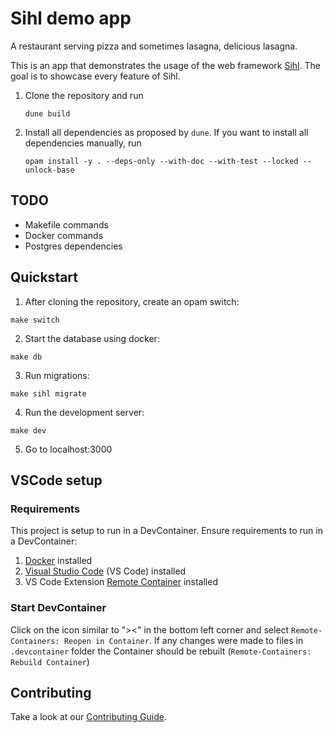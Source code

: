 # Sihl demo app

A restaurant serving pizza and sometimes lasagna, delicious lasagna.

This is an app that demonstrates the usage of the web framework [Sihl](https://github.com/oxidizing/sihl/). The goal is to showcase every feature of Sihl.

1. Clone the repository and run
   ```
   dune build
   ```
2. Install all dependencies as proposed by `dune`. If you want to install all dependencies manually, run
   ```
   opam install -y . --deps-only --with-doc --with-test --locked --unlock-base
   ```

## TODO
- Makefile commands
- Docker commands
- Postgres dependencies
## Quickstart

1. After cloning the repository, create an opam switch:

```
make switch
```

2. Start the database using docker:

```
make db
```

3. Run migrations:

```
make sihl migrate
```

4. Run the development server:

```
make dev
```

5. Go to localhost:3000

## VSCode setup

### Requirements

This project is setup to run in a DevContainer. Ensure requirements to run in a DevContainer:

1. [Docker](/Technologies/Docker) installed
1. [Visual Studio Code](https://code.visualstudio.com/) (VS Code) installed
1. VS Code Extension [Remote Container](https://marketplace.visualstudio.com/items?itemName=ms-vscode-remote.remote-containers) installed

### Start DevContainer

Click on the icon similar to "><" in the bottom left corner and select `Remote-Containers: Reopen in Container`.
If any changes were made to files in `.devcontainer` folder the Container should be rebuilt (`Remote-Containers: Rebuild Container`)

## Contributing

Take a look at our [Contributing Guide](CONTRIBUTING.md).
